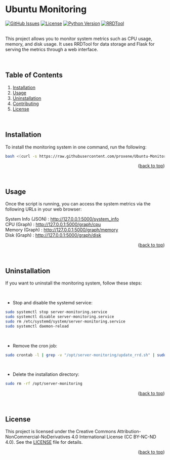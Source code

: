<a id="readme-top"></a>


# Ubuntu Monitoring

[![GitHub Issues](https://img.shields.io/github/issues/proxene/Ubuntu-Monitoring.svg?style=for-the-badge)](https://github.com/proxene/Ubuntu-Monitoring/issues)
[![License](https://img.shields.io/github/license/proxene/Ubuntu-Monitoring.svg?style=for-the-badge)](https://github.com/proxene/Ubuntu-Monitoring/tree/main?tab=License-1-ov-file)
[![Python Version](https://img.shields.io/badge/Python-3.x-blue.svg?style=for-the-badge)](https://www.python.org/)
[![RRDTool](https://img.shields.io/badge/RRDTool-1.8.0-green.svg?style=for-the-badge)](https://oss.oetiker.ch/rrdtool/)<br /><br />

This project allows you to monitor system metrics such as CPU usage, memory, and disk usage. It uses RRDTool for data storage and Flask for serving the metrics through a web interface.

<br />

## Table of Contents

1. [Installation](#installation)
2. [Usage](#usage)
3. [Uninstallation](#uninstallation)
4. [Contributing](#contributing)
5. [License](#license)

<br />

## Installation

To install the monitoring system in one command, run the following:

```bash
bash <(curl -s https://raw.githubusercontent.com/proxene/Ubuntu-Monitoring/main/setup.sh || wget -qO - https://raw.githubusercontent.com/proxene/Ubuntu-Monitoring/main/setup.sh)
```

<p align="right">(<a href="#readme-top">back to top</a>)</p>

<br />

## Usage

Once the script is running, you can access the system metrics via the following URLs in your web browser:

System Info (JSON) : http://127.0.0.1:5000/system_info<br />
CPU (Graph) : http://127.0.0.1:5000/graph/cpu<br />
Memory (Graph) : http://127.0.0.1:5000/graph/memory<br />
Disk (Graph) : http://127.0.0.1:5000/graph/disk

<p align="right">(<a href="#readme-top">back to top</a>)</p>

<br />

## Uninstallation
If you want to uninstall the monitoring system, follow these steps:

  <br />

  * Stop and disable the systemd service:
  
  ```bash
  sudo systemctl stop server-monitoring.service
  sudo systemctl disable server-monitoring.service
  sudo rm /etc/systemd/system/server-monitoring.service
  sudo systemctl daemon-reload
  ```

  <br />

  * Remove the cron job:

  ```bash
  sudo crontab -l | grep -v "/opt/server-monitoring/update_rrd.sh" | sudo crontab -
  ```
  
  <br />

  * Delete the installation directory:

  ```bash
  sudo rm -rf /opt/server-monitoring
  ```

<p align="right">(<a href="#readme-top">back to top</a>)</p>

<br />

## License

This project is licensed under the Creative Commons Attribution-NonCommercial-NoDerivatives 4.0 International License (CC BY-NC-ND 4.0). See the [LICENSE](https://github.com/proxene/Ubuntu-Monitoring/tree/main?tab=License-1-ov-file) file for details.

<p align="right">(<a href="#readme-top">back to top</a>)</p>
